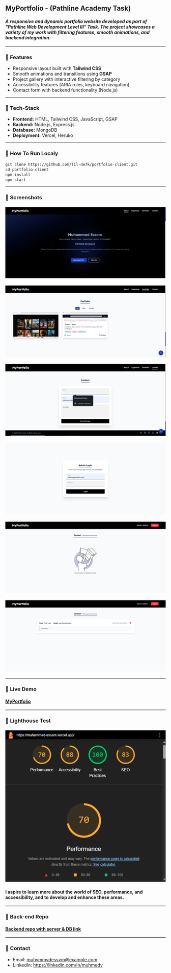 ## MyPortfolio - (Pathline Academy Task)
#### *A responsive and dynamic portfolio website developed as part of **"Pathline Web Development Level III" Task**. The project showcases a variety of my work with filtering features, smooth animations, and backend integration.*
---
### 📌 Features
- Responsive layout built with **Tailwind CSS**
- Smooth animations and transitions using **GSAP**
- Project gallery with interactive filtering by category
- Accessibility features (ARIA roles, keyboard navigation)
- Contact form with backend functionality (Node.js)

---
### 📌 Tech-Stack
- **Frontend:** HTML, Tailwind CSS, JavaScript, GSAP
- **Backend:** Node.js, Express.js
- **Database:** MongoDB
- **Deployment:** Vercel, Heruko

---
### 📌 How To Run Localy
```
git clone https://github.com/lil-de7k/portfolio-client.git
cd portfolio-client
npm install
npm start
```
---
### 📌 Screenshots
#### ![Home](public/sc-home.png)
#### ![Projects](public/sc-projects.png)
#### ![Contact](public/sc-contact.png)
#### ![Login](public/sc-login.png)
#### ![Empty-Inbox](public/sc-empty-inbox.png)
#### ![Inbox](public/sc-inbox.png)
---
### 📌 Live Demo
#### [MyPortfolio](https://muhammad-essam.vercel.app/)
---
### 📌 Lighthouse Test
#### ![lighthouse](public/lighthouse.png)
#### I aspire to learn more about the world of SEO, performance, and accessibility, and to develop and enhance these areas.
---
### 📌 Back-end Repo
#### [Backend repo with server & DB link](https://github.com/lil-de7k/portfolio-server)
---
### 📌 Contact
- Email: muhvmmvdessvm@example.com
- LinkedIn: https://linkedin.com/in/muhmedv
